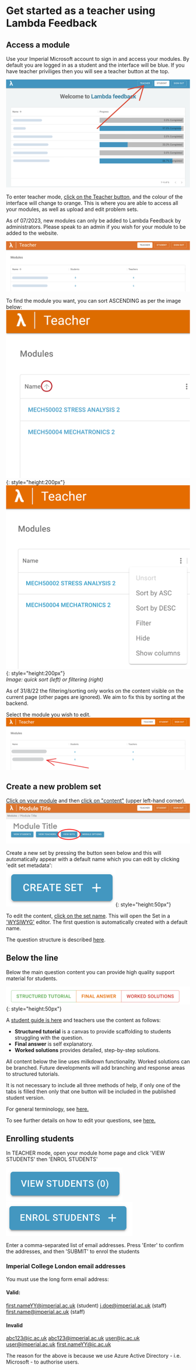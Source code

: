 # Get started as a teacher using Lambda Feedback

## Access a module

Use your Imperial Microsoft account to sign in and access your modules. By default you are logged in as a student and the interface will be blue. If you have teacher priviliges then you will see a teacher button at the top.

![Buttons](images/Student_Mode_Arrow.PNG)<br />

To enter teacher mode, <ins>click on the Teacher button</ins>, and the colour of the interface will change to orange. This is where you are able to access all your modules, as well as upload and edit problem sets.

As of 07/2023, new modules can only be added to Lambda Feedback by administrators. Please speak to an admin if you wish for your module to be added to the website.

![Teacher](images/Teacher_Mode_Orange.PNG)<br />

To find the module you want, you can sort ASCENDING as per the image below:<br />
![Sort](images/Sort_Modules.png){: style="height:200px"}
![Filter](images/Filter_Modules.png){: style="height:200px"}<br />
_Image: quick sort (left) or filtering (right)_

As of 31/8/22 the filtering/sorting only works on the content visible on the current page (other pages are ignored). We aim to fix this by sorting at the backend.

Select the module you wish to edit.<br />
![Select module](images/Teacher_Module_Selection.png)

## Create a new problem set

<ins>Click on your module</ins> and then <ins>click on "content"</ins> (upper left-hand corner).<br />
![View sets](images/Teacher_View_Sets.png)

Create a new set by pressing the button seen below and this will automatically appear with a default name which you can edit by clicking 'edit set metadata':<br />
![Create set](images/create_set.png){: style="height:50px"}

To edit the content, <ins>click on the set name</ins>. This will open the Set in a ['WYSIWYG'](https://en.wikipedia.org/wiki/WYSIWYG) editor. The first question is automatically created with a default name.

The question structure is described [here](../../student/index.md).

## Below the line

Below the main question content you can provide high quality support material for students.

![Below the line buttons screenshot](../../student/images/Traffic_Light_Only.png){: style="height:50px"}

A [student guide is here](../../student/index.md) and teachers use the content as follows:

- **Structured tutorial** is a canvas to provide scaffolding to students struggling with the question.
- **Final answer** is self explanatory.
- **Worked solutions** provides detailed, step-by-step solutions.

All content below the line uses milkdown functionality. Worked solutions can be branched. Future developments will add branching and response areas to structured tutorials.

It is not necessary to include all three methods of help, if only one of the tabs is filled then only that one button will be included in the published student version.

For general terminology, see [here.](../../terminology.md)

To see further details on how to edit your questions, see [here.](content-sets-questions.md)

## Enrolling students

In TEACHER mode, open your module home page and click 'VIEW STUDENTS' then 'ENROL STUDENTS'

![View students button](../../teacher/guides/images/view_students.png) ![Enrol students button](../../teacher/guides/images/enrol_students.png)

Enter a comma-separated list of email addresses. Press 'Enter' to confirm the addresses, and then 'SUBMIT' to enrol the students

### Imperial College London email addresses

You must use the long form email address:

#### Valid:

first.nameYY@imperial.ac.uk (student)
j.doe@imperial.ac.uk (staff)
first.name@imperial.ac.uk (staff)

#### Invalid

abc123@ic.ac.uk
abc123@imperial.ac.uk
user@ic.ac.uk
user@imperial.ac.uk
first.nameYY@ic.ac.uk

The reason for the above is because we use Azure Active Directory - i.e. Microsoft - to authorise users.
